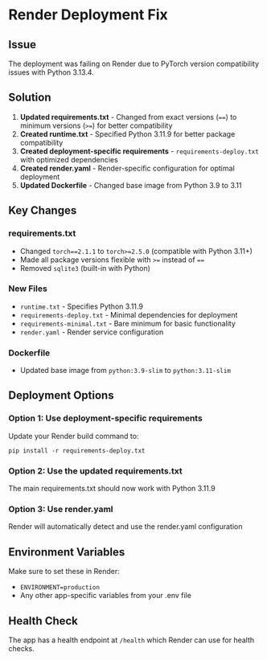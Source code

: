 # Render Deployment Fix

## Issue

The deployment was failing on Render due to PyTorch version compatibility issues with Python 3.13.4.

## Solution

1. **Updated requirements.txt** - Changed from exact versions (`==`) to minimum versions (`>=`) for better compatibility
2. **Created runtime.txt** - Specified Python 3.11.9 for better package compatibility
3. **Created deployment-specific requirements** - `requirements-deploy.txt` with optimized dependencies
4. **Created render.yaml** - Render-specific configuration for optimal deployment
5. **Updated Dockerfile** - Changed base image from Python 3.9 to 3.11

## Key Changes

### requirements.txt

- Changed `torch==2.1.1` to `torch>=2.5.0` (compatible with Python 3.11+)
- Made all package versions flexible with `>=` instead of `==`
- Removed `sqlite3` (built-in with Python)

### New Files

- `runtime.txt` - Specifies Python 3.11.9
- `requirements-deploy.txt` - Minimal dependencies for deployment
- `requirements-minimal.txt` - Bare minimum for basic functionality
- `render.yaml` - Render service configuration

### Dockerfile

- Updated base image from `python:3.9-slim` to `python:3.11-slim`

## Deployment Options

### Option 1: Use deployment-specific requirements

Update your Render build command to:

```
pip install -r requirements-deploy.txt
```

### Option 2: Use the updated requirements.txt

The main requirements.txt should now work with Python 3.11.9

### Option 3: Use render.yaml

Render will automatically detect and use the render.yaml configuration

## Environment Variables

Make sure to set these in Render:

- `ENVIRONMENT=production`
- Any other app-specific variables from your .env file

## Health Check

The app has a health endpoint at `/health` which Render can use for health checks.
